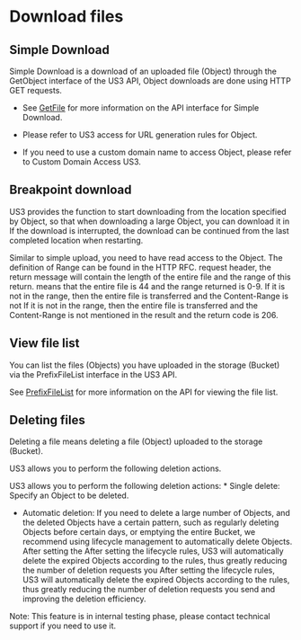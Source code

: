 


# Download files

## Simple Download

Simple Download is a download of an uploaded file (Object) through the GetObject interface of the US3 API, Object downloads are done using HTTP GET requests.

* See [GetFile](https://docs.ucloud.cn/api/ufile-api/get_file) for more information on the API interface for Simple Download.

* Please refer to US3 access for URL generation rules for Object.

* If you need to use a custom domain name to access Object, please refer to Custom Domain Access US3.

## Breakpoint download

US3 provides the function to start downloading from the location specified by Object, so that when downloading a large Object, you can download it in If the download is interrupted, the download can be continued from the last completed location when restarting.

Similar to simple upload, you need to have read access to the Object. The definition of Range can be found in the HTTP RFC. request header, the return message will contain the length of the entire file and the range of this return. means that the entire file is 44 and the range returned is 0-9. If it is not in the range, then the entire file is transferred and the Content-Range is not If it is not in the range, then the entire file is transferred and the Content-Range is not mentioned in the result and the return code is 206.

## View file list

You can list the files (Objects) you have uploaded in the storage (Bucket) via the PrefixFileList interface in the US3 API.

See [PrefixFileList](https://docs.ucloud.cn/api/ufile-api/prefix_file_list) for more information on the API for viewing the file list.

## Deleting files

Deleting a file means deleting a file (Object) uploaded to the storage (Bucket).

US3 allows you to perform the following deletion actions.

US3 allows you to perform the following deletion actions: * Single delete: Specify an Object to be deleted.

* Automatic deletion: If you need to delete a large number of Objects, and the deleted Objects have a certain pattern, such as regularly deleting Objects before certain days, or emptying the entire Bucket, we recommend using lifecycle management to automatically delete Objects. After setting the After setting the lifecycle rules, US3 will automatically delete the expired Objects according to the rules, thus greatly reducing the number of deletion requests you After setting the lifecycle rules, US3 will automatically delete the expired Objects according to the rules, thus greatly reducing the number of deletion requests you send and improving the deletion efficiency.

Note: This feature is in internal testing phase, please contact technical support if you need to use it.

